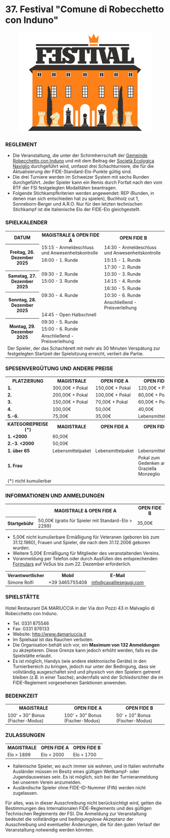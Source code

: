 # 37. Festival "Comune di Robecchetto con Induno"

<div align="center"><img src="../marchio_festival.png" alt="Festival RCI" /></div>

### REGLEMENT

- Die Veranstaltung, die unter der Schirmherrschaft der [Gemeinde Robecchetto con Induno](http://www.comune.robecchetto-con-induno.mi.it/) und mit dem Beitrag der [Società Ecologica Naviglio](http://www.ecologicanaviglio.it) durchgeführt wird, umfasst drei Schachturniere, die für die Aktualisierung der FIDE-Standard-Elo-Punkte gültig sind.
- Die drei Turniere werden im Schweizer System mit sechs Runden durchgeführt. Jeder Spieler kann ein Remis durch Forfait nach den vom RTF der FSI festgelegten Modalitäten beantragen.
- Folgende Stichkampfkriterien werden angewendet: REP (Runden, in denen man sich entschieden hat zu spielen), Buchholz cut 1, Sonneborn-Berger und A.R.O. Nur für den letzten technischen Stichkampf ist die italienische Elo der FIDE-Elo gleichgestellt.

### SPIELKALENDER

<table>
  <tr>
    <th>DATUM</th>
    <th>MAGISTRALE & OPEN FIDE A</th>
    <th>OPEN FIDE B</th>
  </tr>
  <tr>
    <th rowspan="3">Freitag, 26. Dezember 2025</th>
    <td>15:15 - Anmeldeschluss und Anwesenheitskontrolle</td>
    <td>14:30 - Anmeldeschluss und Anwesenheitskontrolle</td>
  </tr>
  <tr>
    <td>16:00 - 1. Runde</td>
    <td>15:15 - 1. Runde</td>
  </tr>
  <tr>
    <td></td>
    <td>17:30 - 2. Runde</td>
  </tr>
  <tr>
    <th rowspan="3">Samstag, 27. Dezember 2025</th>
    <td>09:30 - 2. Runde</td>
    <td>10:30 - 3. Runde</td>
  </tr>
  <tr>
    <td>15:00 - 3. Runde</td>
    <td>14:15 - 4. Runde</td>
  </tr>
  <tr>
    <td></td>
    <td>16:30 - 5. Runde</td>
  </tr>
  <tr>
    <th rowspan="3">Sonntag, 28. Dezember 2025</th>
    <td>09:30 - 4. Runde</td>
    <td>10:30 - 6. Runde</td>
  </tr>
    <tr>
    <td></td>
    <td>Anschließend - Preisverleihung</td>
  </tr>
    <tr>
    <td colspan="2">14:45 - Open Halbschnell</td>
  </tr>
  <tr>
    <th rowspan="3">Montag, 29. Dezember 2025</th>
    <td>09:30 - 5. Runde</td>
    <td></td>
  </tr>
  <tr>
    <td>15:00 - 6. Runde</td>
    <td></td>
  </tr>
    <tr>
    <td>Anschließend - Preisverleihung</td>
    <td></td>
  </tr>
  <tr>
    <td colspan="3">
      Der Spieler, der das Schachbrett mit mehr als 30 Minuten Verspätung zur festgelegten Startzeit der Spielsitzung erreicht, verliert die Partie.
    </td>
  </tr>
</table>

### SPESENVERGÜTUNG UND ANDERE PREISE

<table>
  <tr>
    <th>PLATZIERUNG</th>
    <th>MAGISTRALE</th>
    <th>OPEN FIDE A</th>
    <th>OPEN FIDE B</th>
  </tr>
  <tr>
    <td><b>1.</b></td>
    <td>300,00€ + Pokal</td>
    <td>150,00€ + Pokal</td>
    <td>120,00€ + Pokal</td>
  </tr>
  <tr>
    <td><b>2.</b></td>
    <td>200,00€ + Pokal</td>
    <td>100,00€ + Pokal</td>
    <td>80,00€ + Pokal</td>
  </tr>
  <tr>
    <td><b>3.</b></td>
    <td>150,00€ + Pokal</td>
    <td>70,00€ + Pokal</td>
    <td>60,00€ + Pokal</td>
  </tr>
  <tr>
    <td><b>4.</b></td>
    <td>100,00€</td>
    <td>50,00€</td>
    <td>40,00€</td>
  </tr>
  <tr>
    <td><b>5.-6.</b></td>
    <td>75,00€</td>
    <td>35,00€</td>
    <td>Lebensmittelpaket</td>
  </tr>
  <tr>
    <th>KATEGORIEPREISE (*)</th>
    <th>MAGISTRALE</th>
    <th>OPEN FIDE A</th>
    <th>OPEN FIDE B</th>
  </tr>
  <tr>
    <td><b>1. &lt;2000</b></td>
    <td>60,00€</td>
    <td></td>
    <td></td>
  </tr>
  <tr>
    <td><b>2.-3. &lt;2000</b></td>
    <td>50,00€</td>
    <td></td>
    <td></td>
  </tr>
  <tr>
    <td><b>1. über 65</b></td>
    <td>Lebensmittelpaket</td>
    <td>Lebensmittelpaket</td>
    <td>Lebensmittelpaket</td>
  </tr>
  <tr>
    <td><b>1. Frau</b></td>
    <td></td>
    <td></td>
    <td>Pokal zum Gedenken an Graziella Monzeglio</td>
  </tr>
  <tr>
    <td colspan="4">(*) nicht kumulierbar</td>
  </tr>
</table>

### INFORMATIONEN UND ANMELDUNGEN

<table>
  <tr>
    <td></td>
    <th>MAGISTRALE & OPEN FIDE A</th>
    <th>OPEN FIDE B</th>
  </tr>
  <tr>
    <th>Startgebühr</th>
    <td>50,00€ (gratis für Spieler mit Standard-Elo &gt; 2299)</td>
    <td>35,00€</td>
  </tr>
  </table>

- 5,00€ nicht kumulierbare Ermäßigung für Veteranen (geboren bis zum 31.12.1960), Frauen und Spieler, die nach dem 31.12.2006 geboren wurden.
- Weitere 5,00€ Ermäßigung für Mitglieder des veranstaltenden Vereins.
- Voranmeldung per Telefon oder durch Ausfüllen des entsprechenden <a href="https://vesus.org/event/???" target="_blank">Formulars</a> auf VeSus bis zum 22. Dezember erforderlich.

<table>
  <tr>
    <th>Verantwortlicher</th>
    <th>Mobil</th>
    <th>E-Mail</th>
  </tr>
  <tr>
    <td>Simone Rolfi</td>
    <td>+39&nbsp;3465755408</td>
    <td><a href="mailto:info@cavalliesegugi.com">info@cavalliesegugi.com</a>
    </td>
  </tr>
</table>

### SPIELSTÄTTE

Hotel Restaurant DA MARIUCCIA in der Via don Pozzi 43 in Malvaglio di Robecchetto con Induno.

- Tel. 0331 875546
- Fax: 0331 876133
- Website: <a href="http://www.damariuccia.it" target="_blank">http://www.damariuccia.it</a>
- Im Spielsaal ist das Rauchen verboten.
- Die Organisation behält sich vor, ein <strong>Maximum von 132 Anmeldungen</strong> zu akzeptieren. Diese Grenze kann jedoch erhöht werden, falls es die Spielstätte erlaubt.
- Es ist möglich, Handys (wie andere elektronische Geräte) in den Turnierbereich zu bringen, jedoch nur unter der Bedingung, dass sie vollständig ausgeschaltet sind und physisch von den Spielern getrennt bleiben (z.B. in einer Tasche); andernfalls wird der Schiedsrichter die im FIDE-Reglement vorgesehenen Sanktionen anwenden.

### BEDENKZEIT

<table>
  <tr>
    <th>MAGISTRALE</th>
    <th>OPEN FIDE A</th>
    <th>OPEN FIDE B</th>
  </tr>
  <tr>
    <td>100' + 30" Bonus (Fischer-Modus)</td>
    <td>100' + 30" Bonus (Fischer-Modus)</td>
    <td>50' + 10" Bonus (Fischer-Modus)</td>
  </tr>
  </table>

### ZULASSUNGEN

  <table>
    <tr>
    <th>MAGISTRALE</th>
    <th>OPEN FIDE A</th>
    <th>OPEN FIDE B</th>
  </tr>
  <tr>
    <td>Elo &gt; 1899</td>
    <td>Elo &lt; 2000</td>
    <td>Elo &lt; 1700</td>
  </tr>
  </table>

 - Italienische Spieler, wo auch immer sie wohnen, und in Italien wohnhafte Ausländer müssen im Besitz eines gültigen Wettkampf- oder Jugendausweises sein. Es ist möglich, sich bei der Turnieranmeldung bei unserem Verein anzumelden.
- Ausländische Spieler ohne FIDE-ID-Nummer (FIN) werden nicht zugelassen.

Für alles, was in dieser Ausschreibung nicht berücksichtigt wird, gelten die Bestimmungen des Internationalen FIDE-Reglements und des gültigen Technischen Reglements der FSI. Die Anmeldung zur Veranstaltung bedeutet die vollständige und bedingungslose Akzeptanz der Ausschreibung und eventueller Änderungen, die für den guten Verlauf der Veranstaltung notwendig werden könnten.
